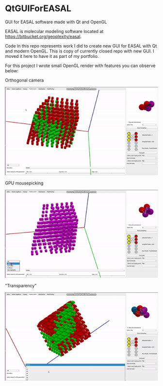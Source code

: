 # QtGUIForEASAL
GUI for EASAL software made with Qt and OpenGL

EASAL is molecular modeling software located at https://bitbucket.org/geoplexity/easal.

Code in this repo represents work I did to create new GUI for EASAL with Qt and modern OpenGL. 
This is copy of currently closed repo with new GUI. I moved it here to have it as part of my portfolio.

For this project I wrote small OpenGL render with features you can observe below:

Orthogonal camera

![Demo gif](img/CayleySpaceRotation.gif)

GPU mousepicking

![Demo gif](img/CayleySpaceMousepicking.gif)

"Transparency"

![Demo gif](img/CayleySpaceTransparency.gif)
